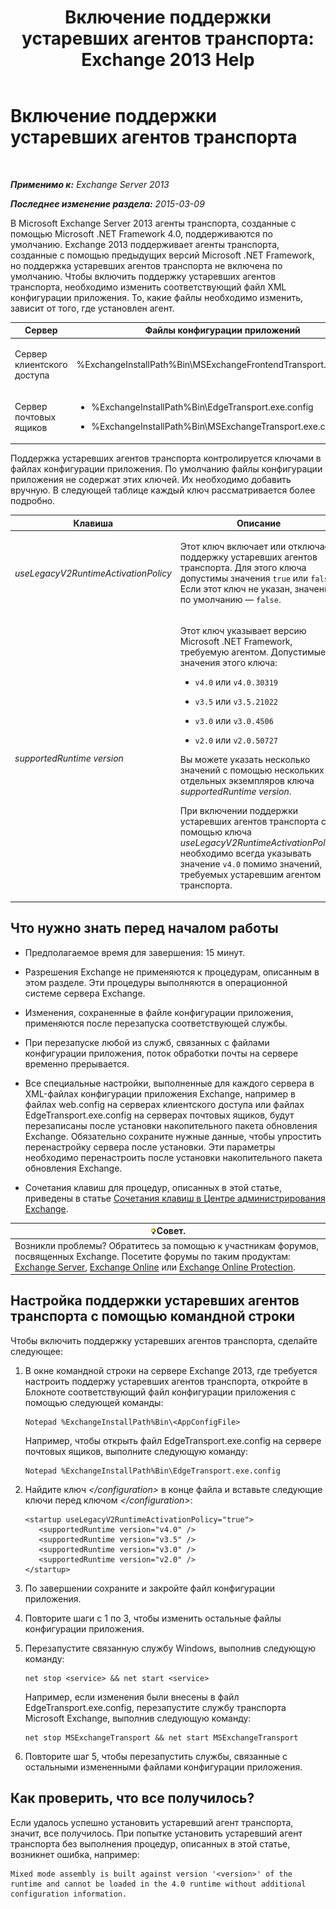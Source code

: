 ﻿---
title: 'Включение поддержки устаревших агентов транспорта: Exchange 2013 Help'
TOCTitle: Включение поддержки устаревших агентов транспорта
ms:assetid: 00617e87-7199-406e-b4a3-94378f657f1f
ms:mtpsurl: https://technet.microsoft.com/ru-ru/library/JJ591524(v=EXCHG.150)
ms:contentKeyID: 50487336
ms.date: 04/30/2018
mtps_version: v=EXCHG.150
ms.translationtype: HT
---

# Включение поддержки устаревших агентов транспорта

 

_**Применимо к:** Exchange Server 2013_

_**Последнее изменение раздела:** 2015-03-09_

В Microsoft Exchange Server 2013 агенты транспорта, созданные с помощью Microsoft .NET Framework 4.0, поддерживаются по умолчанию. Exchange 2013 поддерживает агенты транспорта, созданные с помощью предыдущих версий Microsoft .NET Framework, но поддержка устаревших агентов транспорта не включена по умолчанию. Чтобы включить поддержку устаревших агентов транспорта, необходимо изменить соответствующий файл XML конфигурации приложения. То, какие файлы необходимо изменить, зависит от того, где установлен агент.


<table>
<colgroup>
<col style="width: 33%" />
<col style="width: 33%" />
<col style="width: 33%" />
</colgroup>
<thead>
<tr class="header">
<th>Сервер</th>
<th>Файлы конфигурации приложений</th>
<th>Служба Microsoft Windows</th>
</tr>
</thead>
<tbody>
<tr class="odd">
<td><p>Сервер клиентского доступа</p></td>
<td><p>%ExchangeInstallPath%Bin\MSExchangeFrontendTransport.exe.config</p></td>
<td><p>Транспорт внешнего интерфейса Microsoft Exchange (MSExchangeFrontendTransport)</p></td>
</tr>
<tr class="even">
<td><p>Сервер почтовых ящиков</p></td>
<td><ul>
<li><p>%ExchangeInstallPath%Bin\EdgeTransport.exe.config</p></li>
<li><p>%ExchangeInstallPath%Bin\MSExchangeTransport.exe.config</p></li>
</ul></td>
<td><p>Служба транспорта Microsoft Exchange (MSExchangeTransport)</p></td>
</tr>
</tbody>
</table>


Поддержка устаревших агентов транспорта контролируется ключами в файлах конфигурации приложения. По умолчанию файлы конфигурации приложения не содержат этих ключей. Их необходимо добавить вручную. В следующей таблице каждый ключ рассматривается более подробно.


<table>
<colgroup>
<col style="width: 50%" />
<col style="width: 50%" />
</colgroup>
<thead>
<tr class="header">
<th>Клавиша</th>
<th>Описание</th>
</tr>
</thead>
<tbody>
<tr class="odd">
<td><p><em>useLegacyV2RuntimeActivationPolicy</em></p></td>
<td><p>Этот ключ включает или отключает поддержку устаревших агентов транспорта. Для этого ключа допустимы значения <code>true</code> или <code>false</code>. Если этот ключ не указан, значение по умолчанию — <code>false</code>.</p></td>
</tr>
<tr class="even">
<td><p><em>supportedRuntime version</em></p></td>
<td><p>Этот ключ указывает версию Microsoft .NET Framework, требуемую агентом. Допустимые значения этого ключа:</p>
<ul>
<li><p><code>v4.0</code> или <code>v4.0.30319</code></p></li>
<li><p><code>v3.5</code> или <code>v3.5.21022</code></p></li>
<li><p><code>v3.0</code> или <code>v3.0.4506</code></p></li>
<li><p><code>v2.0</code> или <code>v2.0.50727</code></p></li>
</ul>
<p>Вы можете указать несколько значений с помощью нескольких отдельных экземпляров ключа <em>supportedRuntime version</em>.</p>
<p>При включении поддержки устаревших агентов транспорта с помощью ключа <em>useLegacyV2RuntimeActivationPolicy</em> необходимо всегда указывать значение <code>v4.0</code> помимо значений, требуемых устаревшим агентом транспорта.</p></td>
</tr>
</tbody>
</table>


## Что нужно знать перед началом работы

  - Предполагаемое время для завершения: 15 минут.

  - Разрешения Exchange не применяются к процедурам, описанным в этом разделе. Эти процедуры выполняются в операционной системе сервера Exchange.

  - Изменения, сохраненные в файле конфигурации приложения, применяются после перезапуска соответствующей службы.

  - При перезапуске любой из служб, связанных с файлами конфигурации приложения, поток обработки почты на сервере временно прерывается.

  - Все специальные настройки, выполненные для каждого сервера в XML-файлах конфигурации приложения Exchange, например в файлах web.config на серверах клиентского доступа или файлах EdgeTransport.exe.config на серверах почтовых ящиков, будут перезаписаны после установки накопительного пакета обновления Exchange. Обязательно сохраните нужные данные, чтобы упростить перенастройку сервера после установки. Эти параметры необходимо перенастроить после установки накопительного пакета обновления Exchange.

  - Сочетания клавиш для процедур, описанных в этой статье, приведены в статье [Сочетания клавиш в Центре администрирования Exchange](keyboard-shortcuts-in-the-exchange-admin-center-exchange-online-protection-help.md).

<table>
<thead>
<tr class="header">
<th><img src="images/Bb124558.tip(EXCHG.150).gif" title="Совет" alt="Совет" />Совет.</th>
</tr>
</thead>
<tbody>
<tr class="odd">
<td>Возникли проблемы? Обратитесь за помощью к участникам форумов, посвященных Exchange. Посетите форумы по таким продуктам: <a href="https://go.microsoft.com/fwlink/p/?linkid=60612">Exchange Server</a>, <a href="https://go.microsoft.com/fwlink/p/?linkid=267542">Exchange Online</a> или <a href="https://go.microsoft.com/fwlink/p/?linkid=285351">Exchange Online Protection</a>.</td>
</tr>
</tbody>
</table>


## Настройка поддержки устаревших агентов транспорта с помощью командной строки

Чтобы включить поддержку устаревших агентов транспорта, сделайте следующее:

1.  В окне командной строки на сервере Exchange 2013, где требуется настроить поддержу устаревших агентов транспорта, откройте в Блокноте соответствующий файл конфигурации приложения с помощью следующей команды:
    
        Notepad %ExchangeInstallPath%Bin\<AppConfigFile>
    
    Например, чтобы открыть файл EdgeTransport.exe.config на сервере почтовых ящиков, выполните следующую команду:
    
        Notepad %ExchangeInstallPath%Bin\EdgeTransport.exe.config

2.  Найдите ключ *\</configuration\>* в конце файла и вставьте следующие ключи перед ключом *\</configuration\>*:
    
        <startup useLegacyV2RuntimeActivationPolicy="true">
           <supportedRuntime version="v4.0" />
           <supportedRuntime version="v3.5" />
           <supportedRuntime version="v3.0" />
           <supportedRuntime version="v2.0" />
        </startup>

3.  По завершении сохраните и закройте файл конфигурации приложения.

4.  Повторите шаги с 1 по 3, чтобы изменить остальные файлы конфигурации приложения.

5.  Перезапустите связанную службу Windows, выполнив следующую команду:
    
        net stop <service> && net start <service>
    
    Например, если изменения были внесены в файл EdgeTransport.exe.config, перезапустите службу транспорта Microsoft Exchange, выполнив следующую команду:
    
        net stop MSExchangeTransport && net start MSExchangeTransport

6.  Повторите шаг 5, чтобы перезапустить службы, связанные с остальными измененными файлами конфигурации приложения.

## Как проверить, что все получилось?

Если удалось успешно установить устаревший агент транспорта, значит, все получилось. При попытке установить устаревший агент транспорта без выполнения процедур, описанных в этой статье, возникнет ошибка, например:

    Mixed mode assembly is built against version '<version>' of the runtime and cannot be loaded in the 4.0 runtime without additional configuration information.

